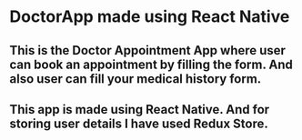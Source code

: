 # DoctorApp made using React Native

## This is the Doctor Appointment App where user can book an appointment by filling the form. And also user can fill your medical history form.

## This app is made using React Native. And for storing user details I have used Redux Store.